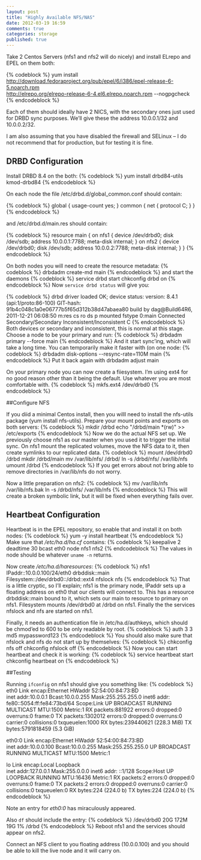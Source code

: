 ```yaml
---
layout: post
title: "Highly Available NFS/NAS"
date: 2012-03-19 16:59
comments: true
categories: storage
published: true
---
```

Take 2 Centos Servers (nfs1 and nfs2 will do nicely) and install ELrepo and EPEL on them both:
<!-- more -->

{% codeblock %}
yum install \
    http://download.fedoraproject.org/pub/epel/6/i386/epel-release-6-5.noarch.rpm \
    http://elrepo.org/elrepo-release-6-4.el6.elrepo.noarch.rpm --nogpgcheck
{% endcodeblock %}

Each of them should ideally have 2 NICS, with the secondary ones just used for DRBD sync purposes. We’ll give these the address 10.0.0.1/32 and 10.0.0.2/32.

I am also assuming that you have disabled the firewall and SELinux – I do not recommend that for production, but for testing it is fine.
## DRBD Configuration

Install DRBD 8.4 on the both:
{% codeblock %}
yum install drbd84-utils kmod-drbd84
{% endcodeblock %}

On each node the file /etc/drbd.d/global_common.conf should contain:

{% codeblock %}
global {
  usage-count yes;
}
common {
  net {
    protocol C;
  }
}
{% endcodeblock %}

and /etc/drbd.d/main.res should contain:

{% codeblock %}
resource main {
  on nfs1 {
    device    /dev/drbd0;
    disk      /dev/sdb;
    address   10.0.0.1:7788;
    meta-disk internal;
  }
  on nfs2 {
    device    /dev/drbd0;
    disk      /dev/sdb;
    address   10.0.0.2:7788;
    meta-disk internal;
  }
}
{% endcodeblock %}

On both nodes you will need to create the resource metadata:
{% codeblock %}
drbdadm create-md main
{% endcodeblock %}
and start the daemons
{% codeblock %}
service drbd start
chkconfig drbd on
{% endcodeblock %}
Now `service drbd status` will give you:

{% codeblock %}
drbd driver loaded OK; device status:
version: 8.4.1 (api:1/proto:86-100)
GIT-hash: 91b4c048c1a0e06777b5f65d312b38d47abaea80 build by dag@Build64R6, 2011-12-21 06:08:50
m:res   cs         ro                   ds                         p  mounted  fstype
0:main  Connected  Secondary/Secondary  Inconsistent/Inconsistent  C
{% endcodeblock %}
Both devices or secondary and inconsistent, this is normal at this stage. Choose a node to be your primary and run:
{% codeblock %}
drbdadm primary --force main
{% endcodeblock %}
And it start sync’ing, which will take a long time. You can temporarily make it faster with (on one node:
{% codeblock %}
drbdadm disk-options --resync-rate=110M main
{% endcodeblock %}
Put it back again with drbdadm adjust main

On your primary node you can now create a fiiesystem. I’m using ext4 for no good reason other than it being the default. Use whatever you are most comfortable with.
{% codeblock %}
mkfs.ext4 /dev/drbd0
{% endcodeblock %}

##Configure NFS

If you diid a minimal Centos install, then you willl need to install the nfs-utils package (yum install nfs-utils). Prepare your mount points and exports on both servers:
{% codeblock %}
mkdir /drbd
echo "/drbd/main *(rw)" >> /etc/exports
{% endcodeblock %}
Now we do the actual NFS set up. We previously choose nfs1 as our master when you used it to trigger the initial sync. On nfs1 mount the replicated volumes, move the NFS data to it, then create symlinks to our replicated data.
{% codeblock %}
mount /dev/drbd0 /drbd
mkdir /drbd/main
mv /var/lib/nfs/ /drbd/
ln -s /drbd/nfs/ /var/lib/nfs
umount /drbd
{% endcodeblock %}
If you get errors about not bring able to remove directories in /var/lib/nfs do not worry.

Now a little preparation on nfs2:
{% codeblock %}
mv /var/lib/nfs /var/lib/nfs.bak
ln -s /drbd/nfs/ /var/lib/nfs
{% endcodeblock %}
This will create a broken symbolic link, but it will be fixed when everything fails over.

## Heartbeat Configuration

Heartbeat is in the EPEL repository, so enable that and install it on both nodes:
{% codeblock %}
yum -y install heartbeat
{% endcodeblock %}
Make sure that _/etc/ha.d/ha.cf_ contains:
{% codeblock %}
keepalive 2
deadtime 30
bcast eth0
node nfs1 nfs2
{% endcodeblock %}
The values in node should be whatever `uname -n` returns.

Now create _/etc/ha.d/haresources_:
{% codeblock %}
nfs1 IPaddr::10.0.0.100/24/eth0 drbddisk::main Filesystem::/dev/drbd0::/drbd::ext4 nfslock nfs
{% endcodeblock %}
That is a little cryptic, so I’ll explain; nfs1 is the primary node, IPaddr sets up a floating address on eth0 that our clients will connect to. This has a resource drbddisk::main bound to it, which sets our main to resource to primary on nfs1. Filesystem mounts /dev/drbd0 at /drbd on nfs1. Finally the the services nfslock and nfs are started on nfs1.

Finally, it needs an authentication file in /etc/ha.d/authkeys, which should be chmod’ed to 600 to be only readable by root.
{% codeblock %}
auth 3
3 md5 mypassword123
{% endcodeblock %}
You should also make sure that nfslock and nfs do not start up by themselves:
{% codeblock %}
chkconfig nfs off
chkconfig nfslock off
{% endcodeblock %}
Now you can start heartbeat and check it is working:
{% codeblock %}
service heartbeat start
chkconfig heartbeat on
{% endcodeblock %}

##Testing

Running `ifconfig` on nfs1 should give you something like:
{% codeblock %}
eth0      Link encap:Ethernet  HWaddr 52:54:00:84:73:BD  
          inet addr:10.0.0.1  Bcast:10.0.0.255  Mask:255.255.255.0
          inet6 addr: fe80::5054:ff:fe84:73bd/64 Scope:Link
          UP BROADCAST RUNNING MULTICAST  MTU:1500  Metric:1
          RX packets:881922 errors:0 dropped:0 overruns:0 frame:0
          TX packets:1302012 errors:0 dropped:0 overruns:0 carrier:0
          collisions:0 txqueuelen:1000
          RX bytes:239440621 (228.3 MiB)  TX bytes:5791818459 (5.3 GiB)

eth0:0    Link encap:Ethernet  HWaddr 52:54:00:84:73:BD  
          inet addr:10.0.0.100  Bcast:10.0.0.255  Mask:255.255.255.0
          UP BROADCAST RUNNING MULTICAST  MTU:1500  Metric:1

lo        Link encap:Local Loopback  
          inet addr:127.0.0.1  Mask:255.0.0.0
          inet6 addr: ::1/128 Scope:Host
          UP LOOPBACK RUNNING  MTU:16436  Metric:1
          RX packets:2 errors:0 dropped:0 overruns:0 frame:0
          TX packets:2 errors:0 dropped:0 overruns:0 carrier:0
          collisions:0 txqueuelen:0
          RX bytes:224 (224.0 b)  TX bytes:224 (224.0 b)
{% endcodeblock %}

Note an entry for _eth0:0_ has miraculously appeared.

Also `df` should include the entry:
{% codeblock %}
/dev/drbd0             20G  172M   19G   1% /drbd
{% endcodeblock %}
Reboot nfs1 and the services should appear on nfs2.

Connect an NFS client to you floating address (10.0.0.100) and you should be able to kill the live node and it will carry on.


